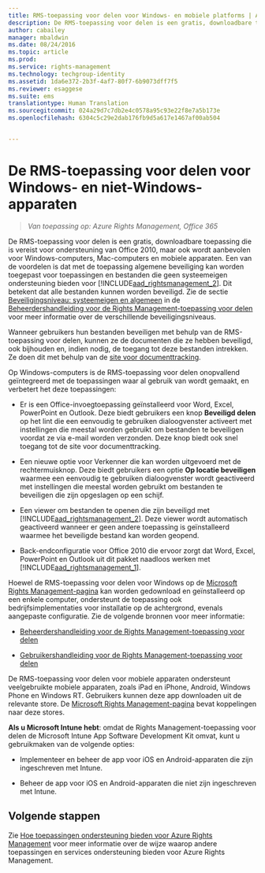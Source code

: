 ```yaml
---
title: RMS-toepassing voor delen voor Windows- en mobiele platforms | Azure RMS
description: De RMS-toepassing voor delen is een gratis, downloadbare toepassing die is vereist voor ondersteuning van Office 2010, maar ook wordt aanbevolen voor Windows-computers, Mac-computers en mobiele apparaten. Een van de voordelen is dat met de toepassing algemene beveiliging kan worden toegepast voor toepassingen en bestanden die geen systeemeigen ondersteuning bieden voor Rights Management. Dit betekent dat alle bestanden kunnen worden beveiligd.
author: cabailey
manager: mbaldwin
ms.date: 08/24/2016
ms.topic: article
ms.prod: 
ms.service: rights-management
ms.technology: techgroup-identity
ms.assetid: 1da6e372-2b3f-4af7-80f7-6b9073dff7f5
ms.reviewer: esaggese
ms.suite: ems
translationtype: Human Translation
ms.sourcegitcommit: 024a29d7c7db2e4c0578a95c93e22f8e7a5b173e
ms.openlocfilehash: 6304c5c29e2dab176fb9d5a617e1467af00ab504


---
```



# De RMS-toepassing voor delen voor Windows- en niet-Windows-apparaten

>*Van toepassing op: Azure Rights Management, Office 365*

De RMS-toepassing voor delen is een gratis, downloadbare toepassing die is vereist voor ondersteuning van Office 2010, maar ook wordt aanbevolen voor Windows-computers, Mac-computers en mobiele apparaten. Een van de voordelen is dat met de toepassing algemene beveiliging kan worden toegepast voor toepassingen en bestanden die geen systeemeigen ondersteuning bieden voor [!INCLUDE[aad_rightsmanagement_2](../includes/aad_rightsmanagement_2_md.md)]. Dit betekent dat alle bestanden kunnen worden beveiligd. Zie de sectie [Beveiligingsniveau: systeemeigen en algemeen](../rms-client/sharing-app-admin-guide-technical.md#levels-of-protection-native-and-generic) in de [Beheerdershandleiding voor de Rights Management-toepassing voor delen](../rms-client/sharing-app-admin-guide.md) voor meer informatie over de verschillende beveiligingsniveaus.

Wanneer gebruikers hun bestanden beveiligen met behulp van de RMS-toepassing voor delen, kunnen ze de documenten die ze hebben beveiligd, ook bijhouden en, indien nodig, de toegang tot deze bestanden intrekken. Ze doen dit met behulp van de [site voor documenttracking](http://go.microsoft.com/fwlink/?LinkId=529562).

Op Windows-computers is de RMS-toepassing voor delen onopvallend geïntegreerd met de toepassingen waar al gebruik van wordt gemaakt, en verbetert het deze toepassingen:

-   Er is een Office-invoegtoepassing geïnstalleerd voor Word, Excel, PowerPoint en Outlook. Deze biedt gebruikers een knop **Beveiligd delen** op het lint die een eenvoudig te gebruiken dialoogvenster activeert met instellingen die meestal worden gebruikt om bestanden te beveiligen voordat ze via e-mail worden verzonden. Deze knop biedt ook snel toegang tot de site voor documenttracking.

-   Een nieuwe optie voor Verkenner die kan worden uitgevoerd met de rechtermuisknop. Deze biedt gebruikers een optie **Op locatie beveiligen** waarmee een eenvoudig te gebruiken dialoogvenster wordt geactiveerd met instellingen die meestal worden gebruikt om bestanden te beveiligen die zijn opgeslagen op een schijf.

-   Een viewer om bestanden te openen die zijn beveiligd met [!INCLUDE[aad_rightsmanagement_2](../includes/aad_rightsmanagement_2_md.md)]. Deze viewer wordt automatisch geactiveerd wanneer er geen andere toepassing is geïnstalleerd waarmee het beveiligde bestand kan worden geopend.

-   Back-endconfiguratie voor Office 2010 die ervoor zorgt dat Word, Excel, PowerPoint en Outlook uit dit pakket naadloos werken met [!INCLUDE[aad_rightsmanagement_1](../includes/aad_rightsmanagement_1_md.md)].

Hoewel de RMS-toepassing voor delen voor Windows op de [Microsoft Rights Management-pagina](http://go.microsoft.com/fwlink/?LinkId=303970) kan worden gedownload en geïnstalleerd op een enkele computer, ondersteunt de toepassing ook bedrijfsimplementaties voor installatie op de achtergrond, evenals aangepaste configuratie. Zie de volgende bronnen voor meer informatie:

-   [Beheerdershandleiding voor de Rights Management-toepassing voor delen](../rms-client/sharing-app-admin-guide.md)

-   [Gebruikershandleiding voor de Rights Management-toepassing voor delen](../rms-client/sharing-app-user-guide.md)

De RMS-toepassing voor delen voor mobiele apparaten ondersteunt veelgebruikte mobiele apparaten, zoals iPad en iPhone, Android, Windows Phone en Windows RT. Gebruikers kunnen deze app downloaden uit de relevante store. De [Microsoft Rights Management-pagina](http://go.microsoft.com/fwlink/?LinkId=303970) bevat koppelingen naar deze stores.

**Als u Microsoft Intune hebt**: omdat de Rights Management-toepassing voor delen de Microsoft Intune App Software Development Kit omvat, kunt u gebruikmaken van de volgende opties:

-   Implementeer en beheer de app voor iOS en Android-apparaten die zijn ingeschreven met Intune.

-   Beheer de app voor iOS en Android-apparaten die niet zijn ingeschreven met Intune.


## Volgende stappen
Zie [Hoe toepassingen ondersteuning bieden voor Azure Rights Management](applications-support.md) voor meer informatie over de wijze waarop andere toepassingen en services ondersteuning bieden voor Azure Rights Management.




<!--HONumber=Aug16_HO4-->


